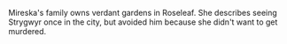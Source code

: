 Mireska's family owns verdant gardens in Roseleaf. She describes seeing Strygwyr once in the city, but avoided him because she didn't want to get murdered.